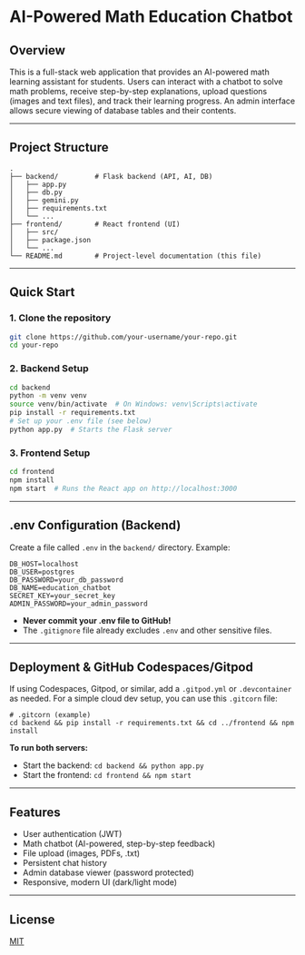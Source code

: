 # AI-Powered Math Education Chatbot

## Overview
This is a full-stack web application that provides an AI-powered math learning assistant for students. Users can interact with a chatbot to solve math problems, receive step-by-step explanations, upload questions (images and text files), and track their learning progress. An admin interface allows secure viewing of database tables and their contents.

---

## Project Structure
```
.
├── backend/         # Flask backend (API, AI, DB)
│   ├── app.py
│   ├── db.py
│   ├── gemini.py
│   ├── requirements.txt
│   └── ...
├── frontend/        # React frontend (UI)
│   ├── src/
│   ├── package.json
│   └── ...
└── README.md        # Project-level documentation (this file)
```

---

## Quick Start

### 1. Clone the repository
```bash
git clone https://github.com/your-username/your-repo.git
cd your-repo
```

### 2. Backend Setup
```bash
cd backend
python -m venv venv
source venv/bin/activate  # On Windows: venv\Scripts\activate
pip install -r requirements.txt
# Set up your .env file (see below)
python app.py  # Starts the Flask server
```

### 3. Frontend Setup
```bash
cd frontend
npm install
npm start  # Runs the React app on http://localhost:3000
```

---

## .env Configuration (Backend)
Create a file called `.env` in the `backend/` directory. Example:
```
DB_HOST=localhost
DB_USER=postgres
DB_PASSWORD=your_db_password
DB_NAME=education_chatbot
SECRET_KEY=your_secret_key
ADMIN_PASSWORD=your_admin_password
```

- **Never commit your .env file to GitHub!**
- The `.gitignore` file already excludes `.env` and other sensitive files.

---

## Deployment & GitHub Codespaces/Gitpod
If using Codespaces, Gitpod, or similar, add a `.gitpod.yml` or `.devcontainer` as needed. For a simple cloud dev setup, you can use this `.gitcorn` file:

```
# .gitcorn (example)
cd backend && pip install -r requirements.txt && cd ../frontend && npm install
```

**To run both servers:**
- Start the backend: `cd backend && python app.py`
- Start the frontend: `cd frontend && npm start`

---

## Features
- User authentication (JWT)
- Math chatbot (AI-powered, step-by-step feedback)
- File upload (images, PDFs, .txt)
- Persistent chat history
- Admin database viewer (password protected)
- Responsive, modern UI (dark/light mode)

---

## License
[MIT](LICENSE) 